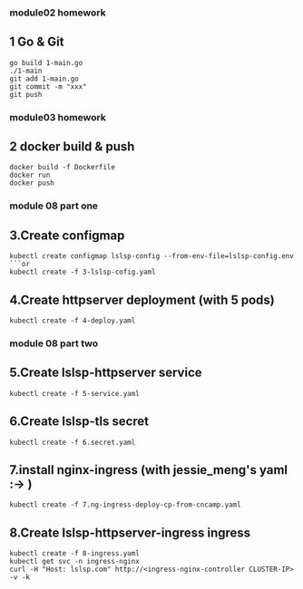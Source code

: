 ### module02 homework

## 1 Go & Git

```shell
go build 1-main.go
./1-main
git add 1-main.go
git commit -m "xxx"
git push
```

### module03 homework

## 2 docker build & push
```shell
docker build -f Dockerfile
docker run
docker push
```

### module 08 part one

## 3.Create configmap

```shell
kubectl create configmap lslsp-config --from-env-file=lslsp-config.env
```or
kubectl create -f 3-lslsp-cofig.yaml
```

## 4.Create httpserver deployment (with 5 pods)

```shell
kubectl create -f 4-deploy.yaml
```

### module 08 part two

## 5.Create lslsp-httpserver service

```shell
kubectl create -f 5-service.yaml
```

## 6.Create lslsp-tls secret

```shell
kubectl create -f 6.secret.yaml
```

## 7.install nginx-ingress (with jessie_meng's yaml :-> )
```shell
kubectl create -f 7.ng-ingress-deploy-cp-from-cncamp.yaml
```

## 8.Create lslsp-httpserver-ingress ingress

```shell
kubectl create -f 8-ingress.yaml
kubectl get svc -n ingress-nginx
curl -H "Host: lslsp.com" http://<ingress-nginx-controller CLUSTER-IP> -v -k
```
